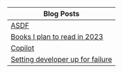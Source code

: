 
| Blog Posts |
| ---------- |
| [ASDF](https://brendonbody.blog/2023/01/26/asdf/) |
| [Books I plan to read in 2023](https://brendonbody.blog/2023/01/11/books-i-plan-to-read-in-2023/) |
| [Copilot](https://brendonbody.blog/2022/12/31/copilot/) |
| [Setting developer up for failure](https://brendonbody.blog/2022/12/20/setting-developers-up-for-failure/) |
